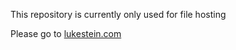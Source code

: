This repository is currently only used for file hosting

Please go to [lukestein.com](http://lukestein.com)
